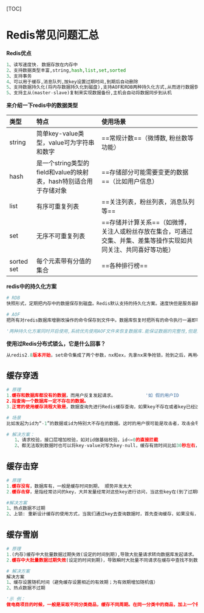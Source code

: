 [TOC]

# **Redis常见问题汇总**

**Redis优点**

```python
1、读写速度快. 数据存放在内存中
2、支持数据类型丰富,string,hash,list,set,sorted
3、支持事务
4、可以用于缓存,消息队列,按key设置过期时间,到期后自动删除
5、支持数据持久化(将内存数据持久化到磁盘),支持AOF和RDB两种持久化方式,从而进行数据恢复操作,可以有效地防止数据丢失
5、支持主从(master-slave)复制来实现数据备份,主机会自动将数据同步到从机
```

**来介绍一下redis中的数据类型**

| 类型       | 特点                                                         | 使用场景                                                     |
| :--------- | :----------------------------------------------------------- | :----------------------------------------------------------- |
| string     | 简单key-value类型，value可为字符串和数字                     | ==常规计数==（微博数, 粉丝数等功能）                         |
| hash       | 是一个string类型的field和value的映射表，hash特别适合用于存储对象 | ==存储部分可能需要变更的数据==（比如用户信息）               |
| list       | 有序可重复列表                                               | ==关注列表，粉丝列表，消息队列等==                           |
| set        | 无序不可重复列表                                             | ==存储并计算关系==（如微博，关注人或粉丝存放在集合，可通过交集、并集、差集等操作实现如共同关注、共同喜好等功能） |
| sorted set | 每个元素带有分值的集合                                       | ==各种排行榜==                                               |

**redis中的持久化方案**

```python
# RDB
快照形式，定期把内存中的数据保存到磁盘。Redis默认支持的持久化方案。速度快但是服务器断电的时候会丢失部分数据

# AOF
把所有对redis数据库增删改操作的命令保存到文件中。数据库恢复时把所有的命令执行一遍即可。

'两种持久化方案同时开启使用,系统优先使用AOF文件来恢复数据库.能保证数据的完整性,但是速度慢。
```

**使用过Redis分布式锁么，它是什么回事？**

```python
从redis2.8版本开始，set命令集成了两个参数，nx和ex，先拿nx来争抢锁，抢到之后，再用ex参数给锁加一个过期时间防止锁忘记了释放，造成死锁
```

## **缓存穿透**

```python
# 原理
1.缓存和数据库都没有的数据，而用户反复发起请求。 			'如 假的用户ID
2.指查询一个数据库一定不存在的数据。
3.正常的使用缓存流程大致是，数据查询先进行Redis缓存查询，如果key不存在或者key已经过期，再对数据库进行查     询，并把查询到的对象，放进缓存。如果数据库查询对象为空，则不放进缓存。如过客户端偶尔的查询不存在的数据，   对后端数据库影响较小，如果客户端反复发起请求，对数据库的冲击消耗是很大的。

# 场景
比如发起为id为“-1”的数据或id为特别大不存在的数据。这时的用户很可能是攻击者，攻击会导致数据库压力过大

# 解决方案：
   1、请求校验，接口层增加校验，如对id做基础校验，id<=0的直接拦截
   2、都无法取到数据时也可以将key-value对写为key-null，缓存有效时间比如30秒左右，这样可以防止攻击用户反复用同一个id暴力攻击
```

## **缓存击穿** 

```python
# 原理
1.缓存没有，数据库有，一般是缓存时间到期， 顺势并发太大
2.缓存击穿，是指经常访问的key，大并发量经常对这些key进行访问，当这些key在(到了过期时间)失效的瞬间，持续的   大并发量就穿破缓存，直接请求数据库，产生缓存中没有数据，直接穿透缓存访问数据库。

#解决方案
1、热点数据不过期  
2、上锁: 重新设计缓存的使用方式，当我们通过key去查询数据时，首先查询缓存，如果没有，就通过分布式锁进行加锁，取得锁的进程查DB并设置缓存，然后解锁；其他进程如果发现有锁就等待，然后等解锁后返回缓存数据或者再次查询DB
```

## **缓存雪崩**

```python
# 原理
1.(内存)缓存中大批量数据过期失效(设定的时间到期),导致大批量请求转向数据库发起请求。
2.缓存中大批量数据过期失效(设定的时间到期)，导致瞬时大批量不同请求在缓存中查找不到数据后，大批量的请求转向数据库发起请求，导致数据库压力骤增。

# 解决方案
解决方案
1、缓存设置随机时间（避免缓存设置相近的有效期；为有效期增加随机值）
2、热点数据不过期
```

```python
'示 例：
做电商项目的时候，一般是采取不同分类商品，缓存不同周期。在同一分类中的商品，加上一个随机因子。这样能尽可能分散缓存过期时间，而且，热门类目的商品缓存时间长一些，冷门类目的商品缓存时间短一些，也能节省缓存服务的资源。
```



